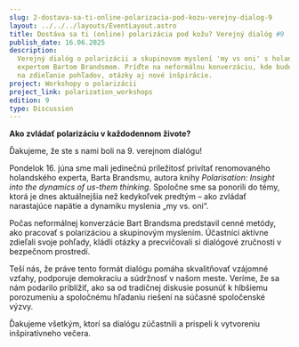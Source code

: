 ```yaml
---
slug: 2-dostava-sa-ti-online-polarizacia-pod-kozu-verejny-dialog-9
layout: ../../../layouts/EventLayout.astro
title: Dostáva sa ti (online) polarizácia pod kožu? Verejný dialóg #9
publish_date: 16.06.2025
description:
  Verejný dialóg o polarizácii a skupinovom myslení 'my vs oni' s holandským
  expertom Bartom Brandsmom. Príďte na neformálnu konverzáciu, kde bude priestor
  na zdieľanie pohľadov, otázky aj nové inšpirácie.
project: Workshopy o polarizácii
project_link: polarization_workshops
edition: 9
type: Discussion
---
```


<p><strong>Ako zvládať polarizáciu v každodennom živote?</strong></p>

<p>Ďakujeme, že ste s nami boli na 9. verejnom dialógu!</p>

<p>
  Pondelok 16. júna sme mali jedinečnú príležitosť privítať renomovaného holandského experta, Barta Brandsmu, autora knihy <em>Polarisation: Insight into the dynamics of us-them thinking</em>. Spoločne sme sa ponorili do témy, ktorá je dnes aktuálnejšia než kedykoľvek predtým – ako zvládať narastajúce napätie a dynamiku myslenia „my vs. oni“.
</p>

<p>
  Počas neformálnej konverzácie Bart Brandsma predstavil cenné metódy, ako pracovať s polarizáciou a skupinovým myslením. Účastníci aktívne zdieľali svoje pohľady, kládli otázky a precvičovali si dialógové zručnosti v bezpečnom prostredí.
</p>

<p>
  Teší nás, že práve tento formát dialógu pomáha skvalitňovať vzájomné vzťahy, podporuje demokraciu a súdržnosť v našom meste. Veríme, že sa nám podarilo priblížiť, ako sa od tradičnej diskusie posunúť k hlbšiemu porozumeniu a spoločnému hľadaniu riešení na súčasné spoločenské výzvy.
</p>

<p>Ďakujeme všetkým, ktorí sa dialógu zúčastnili a prispeli k vytvoreniu inšpiratívneho večera.</p>
